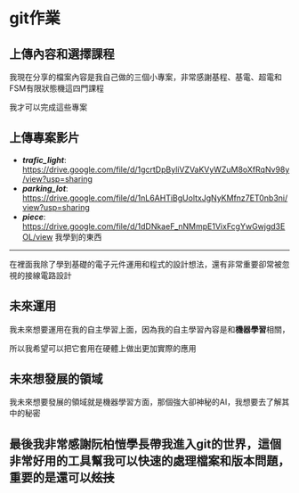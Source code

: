 # git作業

上傳內容和選擇課程
---------------
我現在分享的檔案內容是我自己做的三個小專案，非常感謝基程、基電、超電和FSM有限狀態機這四門課程

我才可以完成這些專案

## 上傳專案影片

+ **_trafic_light_**: <https://drive.google.com/file/d/1gcrtDpByliVZVaKVyWZuM8oXfRqNv98y/view?usp=sharing>
+ **_parking_lot_**:  <https://drive.google.com/file/d/1nL6AHTiBgUoltxJgNyKMfnz7ET0nb3ni/view?usp=sharing>
+ **_piece_**:  <https://drive.google.com/file/d/1dDNkaeF_nNMmpE1VixFcgYwGwjgd3EOL/view>
我學到的東西
-----------
在裡面我除了學到基礎的電子元件運用和程式的設計想法，還有非常重要卻常被忽視的接線電路設計

## 未來運用

我未來想要運用在我的自主學習上面，因為我的自主學習內容是和**機器學習**相關，

所以我希望可以把它套用在硬體上做出更加實際的應用

未來想發展的領域
--------------

我未來想要發展的領域就是機器學習方面，那個強大卻神秘的AI，我想要去了解其中的秘密

## 最後我非常感謝阮柏愷學長帶我進入git的世界，這個非常好用的工具幫我可以快速的處理檔案和版本問題，重要的是還可以~~炫技~~ 







